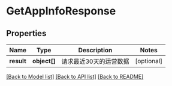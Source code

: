 # GetAppInfoResponse

## Properties
Name | Type | Description | Notes
------------ | ------------- | ------------- | -------------
**result** | **object[]** | 请求最近30天的运营数据 | [optional] 

[[Back to Model list]](../README.md#documentation-for-models) [[Back to API list]](../README.md#documentation-for-api-endpoints) [[Back to README]](../README.md)



